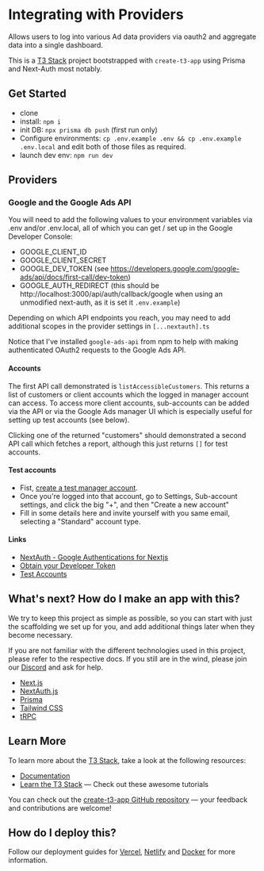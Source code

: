 # Integrating with Providers

Allows users to log into various Ad data providers via oauth2 and aggregate data into a single dashboard.

This is a [T3 Stack](https://create.t3.gg/) project bootstrapped with `create-t3-app` using Prisma and Next-Auth most notably.

## Get Started

- clone
- install: `npm i`
- init DB: `npx prisma db push` (first run only)
- Configure environments: `cp .env.example .env && cp .env.example .env.local` and edit both of those files as required.
- launch dev env: `npm run dev`

## Providers

### Google and the Google Ads API
You will need to add the following values to your environment variables via .env and/or .env.local, all of which you can get / set up in the Google Developer Console:
  - GOOGLE_CLIENT_ID
  - GOOGLE_CLIENT_SECRET
  - GOOGLE_DEV_TOKEN (see https://developers.google.com/google-ads/api/docs/first-call/dev-token)
  - GOOGLE_AUTH_REDIRECT (this should be http://localhost:3000/api/auth/callback/google when using an unmodified next-auth, as it is set it `.env.example`)

Depending on which API endpoints you reach, you may need to add additional scopes in the provider settings in `[...nextauth].ts`

Notice that I've installed `google-ads-api` from npm to help with making authenticated OAuth2 requests to the Google Ads API.

#### Accounts
The first API call demonstrated is `listAccessibleCustomers`. This returns a list of customers or client accounts which the logged in manager account can access. To access more client accounts, sub-accounts can be added via the API or via the Google Ads manager UI which is especially useful for setting up test accounts (see below).

Clicking one of the returned "customers" should demonstrated a second API call which fetches a report, although this just returns `[]` for test accounts.

#### Test accounts
- Fist, [create a test manager account](https://developers.google.com/google-ads/api/docs/first-call/test-accounts).
- Once you're logged into that account, go to Settings, Sub-account settings, and click the big "+", and then "Create a new account"
- Fill in some details here and invite yourself with you same email, selecting a "Standard" account type.

#### Links
- [NextAuth - Google Authentications for Nextjs](https://refine.dev/blog/nextauth-google-github-authentication-nextjs/)
- [Obtain your Developer Token](https://developers.google.com/google-ads/api/docs/first-call/dev-token)
- [Test Accounts](https://developers.google.com/google-ads/api/docs/first-call/test-accounts)

## What's next? How do I make an app with this?

We try to keep this project as simple as possible, so you can start with just the scaffolding we set up for you, and add additional things later when they become necessary.

If you are not familiar with the different technologies used in this project, please refer to the respective docs. If you still are in the wind, please join our [Discord](https://t3.gg/discord) and ask for help.

- [Next.js](https://nextjs.org)
- [NextAuth.js](https://next-auth.js.org)
- [Prisma](https://prisma.io)
- [Tailwind CSS](https://tailwindcss.com)
- [tRPC](https://trpc.io)

## Learn More

To learn more about the [T3 Stack](https://create.t3.gg/), take a look at the following resources:

- [Documentation](https://create.t3.gg/)
- [Learn the T3 Stack](https://create.t3.gg/en/faq#what-learning-resources-are-currently-available) — Check out these awesome tutorials

You can check out the [create-t3-app GitHub repository](https://github.com/t3-oss/create-t3-app) — your feedback and contributions are welcome!

## How do I deploy this?

Follow our deployment guides for [Vercel](https://create.t3.gg/en/deployment/vercel), [Netlify](https://create.t3.gg/en/deployment/netlify) and [Docker](https://create.t3.gg/en/deployment/docker) for more information.
